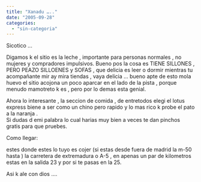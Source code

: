 ```yaml
---
title: "Xanadu ….."
date: "2005-09-28"
categories: 
  - "sin-categoria"
---
```


Sicotico ...

Digamos k el sitio es la leche , importante para personas normales , no mujeres y compradores impulsivos. Bueno pos la cosa es TIENE SILLONES , PERO PEAZO SILLOENES y SOFAS , que delicia es leer o dormir mientras tu acompañante mir ay mira tiendas , vaya delicia ... bueno apte de esto mola huevo el sitio acojona un poco aparcar en el lado de la pista , porque menudo mamotreto k es , pero por lo demas esta genial.

Ahora lo interesante , la seccion de comida , de entretodos elegi el lotus express biene a ser como un chino pero rapido y lo mas rico k probe el pato a la naranja .  
Si dudas d emi palabra lo cual harias muy bien a veces te dan pinchos gratis para que pruebes.

Como llegar:

estes donde estes lo tuyo es cojer (si estas desde fuera de madrid la m-50 hasta ) la carretera de extremadura o A-5 , en apenas un par de kilometros estas en la salida 23 y por si te pasas en la 25.

Asi k ale con dios ....
